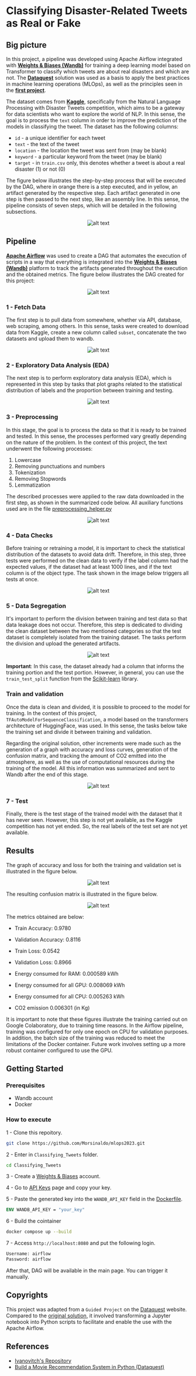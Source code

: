 # Classifying Disaster-Related Tweets as Real or Fake

## Big picture

In this project, a pipeline was developed using Apache Airflow integrated with **[Weights & Biases (Wandb)](https://wandb.ai/site)** for training a deep learning model based on Transformer to classify which tweets are about real disasters and which are not. The **[Dataquest](https://github.com/dataquestio/solutions/blob/master/Mission797Solutions.ipynb)** solution was used as a basis to apply the best practices in machine learning operations (MLOps), as well as the principles seen in the **[first project](../Python_Essentials_for_MLOps)**.


The dataset comes from **[Kaggle](https://www.kaggle.com/competitions/nlp-getting-started/overview)**, specifically from the Natural Language Processing with Disaster Tweets competition, which aims to be a gateway for data scientists who want to explore the world of NLP. In this sense, the goal is to process the `text` column in order to improve the prediction of the models in classifying the tweet. The dataset has the following columns:

- `id` - a unique identifier for each tweet
- `text` - the text of the tweet
- `location` - the location the tweet was sent from (may be blank)
- `keyword` - a particular keyword from the tweet (may be blank)
- `target` - in `train.csv` only, this denotes whether a tweet is about a real disaster (1) or not (0)

The figure below illustrates the step-by-step process that will be executed by the DAG, where in orange there is a step executed, and in yellow, an artifact generated by the respective step. Each artifact generated in one step is then passed to the next step, like an assembly line. In this sense, the pipeline consists of seven steps, which will be detailed in the following subsections.

<p align="center">
  <img src="./images/Way.png" alt="alt text">
</p>


## Pipeline

**[Apache Airflow](https://airflow.apache.org)** was used to create a DAG that automates the execution of scripts in a way that everything is integrated into the **[Weights & Biases (Wandb)](https://wandb.ai/site)** platform to track the artifacts generated throughout the execution and the obtained metrics. The figure below illustrates the DAG created for this project:

<p align="center">
  <img src="./images/airflow_1.png" alt="alt text">
</p>

### 1 - Fetch Data

The first step is to pull data from somewhere, whether via API, database, web scraping, among others. In this sense, tasks were created to download data from Kaggle, create a new column called `subset`, concatenate the two datasets and upload them to wandb.

<p align="center">
  <img src="./images/airflow_2.png" alt="alt text">
</p>

### 2 - Exploratory Data Analysis (EDA)

The next step is to perform exploratory data analysis (EDA), which is represented in this step by tasks that plot graphs related to the statistical distribution of labels and the proportion between training and testing.

<p align="center">
  <img src="./images/airflow_3.png" alt="alt text">
</p>


### 3 - Preprocessing

In this stage, the goal is to process the data so that it is ready to be trained and tested. In this sense, the processes performed vary greatly depending on the nature of the problem. In the context of this project, the text underwent the following processes:

1. Lowercase
2. Removing punctuations and numbers
3. Tokenization
4. Removing Stopwords
5. Lemmatization

The described processes were applied to the raw data downloaded in the first step, as shown in the summarized code below. All auxiliary functions used are in the file [preprocessing_helper.py](./preprocessing_helper.py)

<p align="center">
  <img src="./images/airflow_4.png" alt="alt text">
</p>

### 4 - Data Checks

Before training or retraining a model, it is important to check the statistical distribution of the datasets to avoid data drift. Therefore, in this step, three tests were performed on the clean data to verify if the label column had the expected values, if the dataset had at least 1000 lines, and if the text column is of the object type. The task shown in the image below triggers all tests at once.

<p align="center">
  <img src="./images/airflow_5.png" alt="alt text">
</p>

### 5 - Data Segregation 

It's important to perform the division between training and test data so that data leakage does not occur. Therefore, this step is dedicated to dividing the clean dataset between the two mentioned categories so that the test dataset is completely isolated from the training dataset. The tasks perform the division and upload the generated artifacts.

<p align="center">
  <img src="./images/airflow_6.png" alt="alt text">
</p>

**Important**: In this case, the dataset already had a column that informs the training portion and the test portion. However, in general, you can use the `train_test_split` function from the [Scikit-learn](https://scikit-learn.org/stable/modules/generated/sklearn.model_selection.train_test_split.html) library.

### Train and validation

Once the data is clean and divided, it is possible to proceed to the model for training. In the context of this project, `TFAutoModelForSequenceClassification`, a model based on the transformers architecture of HuggingFace, was used. In this sense, the tasks below take the training set and divide it between training and validation.

Regarding the original solution, other increments were made such as the generation of a graph with accuracy and loss curves, generation of the confusion matrix, and tracking the amount of CO2 emitted into the atmosphere, as well as the use of computational resources during the training of the model. All this information was summarized and sent to Wandb after the end of this stage. 

<p align="center">
  <img src="./images/airflow_7.png" alt="alt text">
</p>

### 7 - Test

Finally, there is the test stage of the trained model with the dataset that it has never seen. However, this step is not yet available, as the Kaggle competition has not yet ended. So, the real labels of the test set are not yet available.

## Results

The graph of accuracy and loss for both the training and validation set is illustrated in the figure below.


<p align="center">
  <img src="./images/train_valid_loss_acc.png" alt="alt text">
</p>

The resulting confusion matrix is illustrated in the figure below.

<p align="center">
  <img src="./images/confusion_matrix.png" alt="alt text">
</p>

The metrics obtained are below:

- Train Accuracy: 0.9780
- Validation Accuracy: 0.8116
- Train Loss: 0.0542
- Validation Loss: 0.8966

- Energy consumed for RAM: 0.000589 kWh
- Energy consumed for all GPU: 0.008069 kWh
- Energy consumed for all CPU: 0.005263 kWh
- CO2 emission 0.006301 (in Kg)

It is important to note that these figures illustrate the training carried out on Google Colaboratory, due to training time reasons. In the Airflow pipeline, training was configured for only one epoch on CPU for validation purposes. In addition, the batch size of the training was reduced to meet the limitations of the Docker container. Future work involves setting up a more robust container configured to use the GPU.


## Getting Started

### Prerequisites

- Wandb account
- Docker

### How to execute

1 - Clone this repoitory.

```bash
git clone https://github.com/Morsinaldo/mlops2023.git
```

2 - Enter in `Classifying_Tweets` folder.

```bash
cd Classifying_Tweets
```

3 - Create a [Weights & Biases](https://wandb.ai/) account.

4 - Go to [API Keys](https://wandb.ai/authorize) page and copy your key.

5 - Paste the generated key into the `WANDB_API_KEY` field in the [Dockerfile](./Dockerfile).

```Dockerfile
ENV WANDB_API_KEY = "your_key"
```

6 - Build the cointainer

```bash
docker compose up --build
```

7 - Access `http://localhost:8080` and put the following login.

```bash
Username: airflow
Password: airflow
```

After that, DAG will be available in the main page. You can trigger it manually.

## Copyrights

This project was adapted from a `Guided Project` on the [Dataquest](https://www.dataquest.io/) website. Compared to the [original solution](https://github.com/dataquestio/solutions/blob/master/Mission797Solutions.ipynb), it involved transforming a Jupyter notebook into Python scripts to facilitate and enable the use with the Apache Airflow.

## References

- [Ivanovitch's Repository](https://github.com/ivanovitchm/mlops)
- [Build a Movie Recommendation System in Python (Dataquest)](https://github.com/dataquestio/solutions/blob/master/Mission797Solutions.ipynb)
